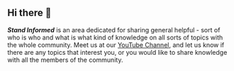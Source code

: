 ## Hi there 👋

***Stand Informed*** is an area dedicated for sharing general helpful - sort of who is who and what is what kind of knowledge on all sorts of topics with the whole community. Meet us at our [YouTube Channel](https://www.youtube.com/@StandInformed), and let us know if there are any topics that interest you, or you would like to share knowledge with all the members of the community.
